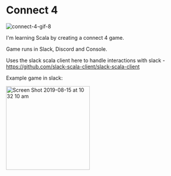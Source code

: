 # Connect 4

![connect-4-gif-8](https://user-images.githubusercontent.com/30946820/63001078-1a88a980-beb6-11e9-894e-e5dc0a252fb1.gif)

I'm learning Scala by creating a connect 4 game.

Game runs in Slack, Discord and Console.

Uses the slack scala client here to handle interactions with slack - https://github.com/slack-scala-client/slack-scala-client

Example game in slack:

<img width="229" alt="Screen Shot 2019-08-15 at 10 32 10 am" src="https://user-images.githubusercontent.com/30946820/63065131-33419f80-bf48-11e9-8483-b477fae5285a.png">
